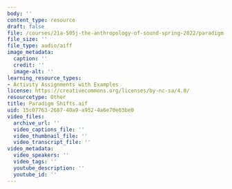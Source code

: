 ```yaml
---
body: ''
content_type: resource
draft: false
file: /courses/21a-505j-the-anthropology-of-sound-spring-2022/paradigm-shifts.aif
file_size: ''
file_type: audio/aiff
image_metadata:
  caption: ''
  credit: ''
  image-alt: ''
learning_resource_types:
- Activity Assignments with Examples
license: https://creativecommons.org/licenses/by-nc-sa/4.0/
resourcetype: Other
title: Paradigm Shifts.aif
uid: 15c07763-2687-40a9-a952-4a6e70e63be0
video_files:
  archive_url: ''
  video_captions_file: ''
  video_thumbnail_file: ''
  video_transcript_file: ''
video_metadata:
  video_speakers: ''
  video_tags: ''
  youtube_description: ''
  youtube_id: ''
---
```

